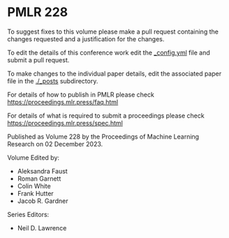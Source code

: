 # PMLR 228

To suggest fixes to this volume please make a pull request containing the changes requested and a justification for the changes.

To edit the details of this conference work edit the [_config.yml](./_config.yml) file and submit a pull request.

To make changes to the individual paper details, edit the associated paper file in the [./_posts](./_posts) subdirectory.

For details of how to publish in PMLR please check https://proceedings.mlr.press/faq.html

For details of what is required to submit a proceedings please check https://proceedings.mlr.press/spec.html



Published as Volume 228 by the Proceedings of Machine Learning Research on 02 December 2023.

Volume Edited by:
  * Aleksandra Faust
  * Roman Garnett
  * Colin White
  * Frank Hutter
  * Jacob R. Gardner

Series Editors:
  * Neil D. Lawrence
